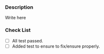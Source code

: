 ### Description

Write here

### Check List

- [ ] All test passed.
- [ ] Added test to ensure to fix/ensure properly.
